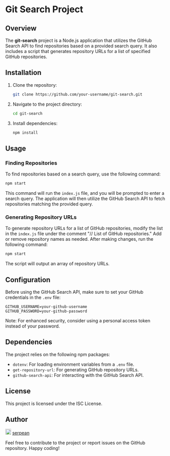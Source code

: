 # Git Search Project

## Overview

The **git-search** project is a Node.js application that utilizes the GitHub Search API to find repositories based on a provided search query. It also includes a script that generates repository URLs for a list of specified GitHub repositories.

## Installation

1. Clone the repository:

   ```bash
   git clone https://github.com/your-username/git-search.git
   ```

2. Navigate to the project directory:

   ```bash
   cd git-search
   ```

3. Install dependencies:

   ```bash
   npm install
   ```

## Usage

### Finding Repositories

To find repositories based on a search query, use the following command:

```bash
npm start
```

This command will run the `index.js` file, and you will be prompted to enter a search query. The application will then utilize the GitHub Search API to fetch repositories matching the provided query.

### Generating Repository URLs

To generate repository URLs for a list of GitHub repositories, modify the list in the `index.js` file under the comment "// List of GitHub repositories." Add or remove repository names as needed. After making changes, run the following command:

```bash
npm start
```

The script will output an array of repository URLs.

## Configuration

Before using the GitHub Search API, make sure to set your GitHub credentials in the `.env` file:

```env
GITHUB_USERNAME=your-github-username
GITHUB_PASSWORD=your-github-password
```

Note: For enhanced security, consider using a personal access token instead of your password.

## Dependencies

The project relies on the following npm packages:

- `dotenv`: For loading environment variables from a `.env` file.
- `get-repository-url`: For generating GitHub repository URLs.
- `github-search-api`: For interacting with the GitHub Search API.

## License

This project is licensed under the ISC License.

## Author

<img src="https://skillicons.dev/icons?i=github" alt="Github" width="18"/> [serpean](https://github.com/serpean)

Feel free to contribute to the project or report issues on the GitHub repository. Happy coding!
